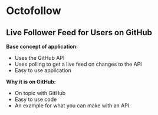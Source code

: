 # Octofollow
## Live Follower Feed for Users on GitHub

**Base concept of application:**

 - Uses the GitHub API
 - Uses polling to get a live feed on changes to the API
 - Easy to use application

**Why it is on GitHub:**

 - On topic with GitHub
 - Easy to use code
 - An example for what you can make with an API.
